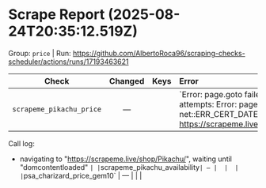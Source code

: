 # Scrape Report (2025-08-24T20:35:12.519Z)

Group: `price`  |  Run: https://github.com/AlbertoRoca96/scraping-checks-scheduler/actions/runs/17193463621

| Check | Changed | Keys | Error |
|---|:---:|:--|:--|
| `scrapeme_pikachu_price` | — |  | `Error: page.goto failed after 3 attempts: Error: page.goto: net::ERR_CERT_DATE_INVALID at https://scrapeme.live/shop/Pikachu/
Call log:
  - navigating to "https://scrapeme.live/shop/Pikachu/", waiting until "domcontentloaded"
` |
| `scrapeme_pikachu_availability` | — |  |  |
| `psa_charizard_price_gem10` | — |  |  |
